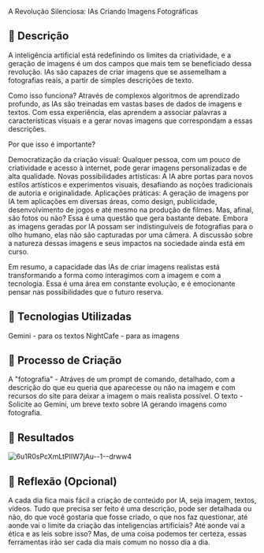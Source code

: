 A Revolução Silenciosa: IAs Criando Imagens Fotográficas

## 📒 Descrição
A inteligência artificial está redefinindo os limites da criatividade, e a geração de imagens é um dos campos que mais tem se beneficiado dessa revolução. IAs são capazes de criar imagens que se assemelham a fotografias reais, a partir de simples descrições de texto.

Como isso funciona? Através de complexos algoritmos de aprendizado profundo, as IAs são treinadas em vastas bases de dados de imagens e textos. Com essa experiência, elas aprendem a associar palavras a características visuais e a gerar novas imagens que correspondam a essas descrições.

Por que isso é importante?

Democratização da criação visual: Qualquer pessoa, com um pouco de criatividade e acesso à internet, pode gerar imagens personalizadas e de alta qualidade.
Novas possibilidades artísticas: A IA abre portas para novos estilos artísticos e experimentos visuais, desafiando as noções tradicionais de autoria e originalidade.
Aplicações práticas: A geração de imagens por IA tem aplicações em diversas áreas, como design, publicidade, desenvolvimento de jogos e até mesmo na produção de filmes.
Mas, afinal, são fotos ou não? Essa é uma questão que gera bastante debate. Embora as imagens geradas por IA possam ser indistinguíveis de fotografias para o olho humano, elas não são capturadas por uma câmera. A discussão sobre a natureza dessas imagens e seus impactos na sociedade ainda está em curso.

Em resumo, a capacidade das IAs de criar imagens realistas está transformando a forma como interagimos com a imagem e com a tecnologia. Essa é uma área em constante evolução, e é emocionante pensar nas possibilidades que o futuro reserva.

## 🤖 Tecnologias Utilizadas

Gemini - para os textos
NightCafe - para as imagens

## 🧐 Processo de Criação

A "fotografia" - Atráves de um prompt de comando, detalhado, com a descrição do que eu queria que aparecesse ou não na imagem e com recursos do site para deixar a imagem o mais realista possível.
O texto - Solicite ao Gemini, um breve texto sobre IA gerando imagens como fotografia.

## 🚀 Resultados

![6u1R0sPcXmLtPIlW7jAu--1--drww4](https://github.com/user-attachments/assets/11c23e6a-4ab2-462b-b78f-ca44aaf29478)


## 💭 Reflexão (Opcional)

A cada dia fica mais fácil a criação de conteúdo por IA, seja imagem, textos, vídeos. Tudo que precisa ser feito é uma descrição, pode ser detalhada ou não, do que você gostaria que fosse criado, o que nos faz questionar, até aonde vai o limite da criação das inteligencias artificiais?
Até aonde vai a ética e as leis sobre isso?
Mas, de uma coisa podemos ter certeza, essas ferramentas irão ser cada dia mais comum no nosso dia a dia.
